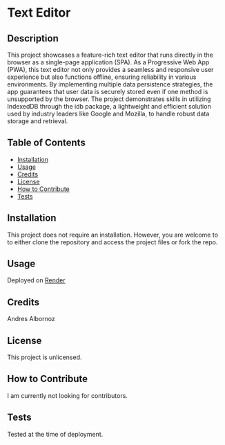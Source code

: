 # Text Editor

## Description
This project showcases a feature-rich text editor that runs directly in the browser as a single-page application (SPA). As a Progressive Web App (PWA), this text editor not only provides a seamless and responsive user experience but also functions offline, ensuring reliability in various environments. By implementing multiple data persistence strategies, the app guarantees that user data is securely stored even if one method is unsupported by the browser. The project demonstrates skills in utilizing IndexedDB through the idb package, a lightweight and efficient solution used by industry leaders like Google and Mozilla, to handle robust data storage and retrieval.

## Table of Contents
- [Installation](#installation)
- [Usage](#usage)
- [Credits](#credits)
- [License](#license)
- [How to Contribute](#how-to-contribute)
- [Tests](#tests)

## Installation
This project does not require an installation. However, you are welcome to to either clone the repository and access the project files or fork the repo.

## Usage
Deployed on [Render](https://text-editor-veu1.onrender.com)

## Credits
Andres Albornoz

## License
This project is unlicensed.

## How to Contribute
I am currently not looking for contributors.

## Tests
Tested at the time of deployment.
